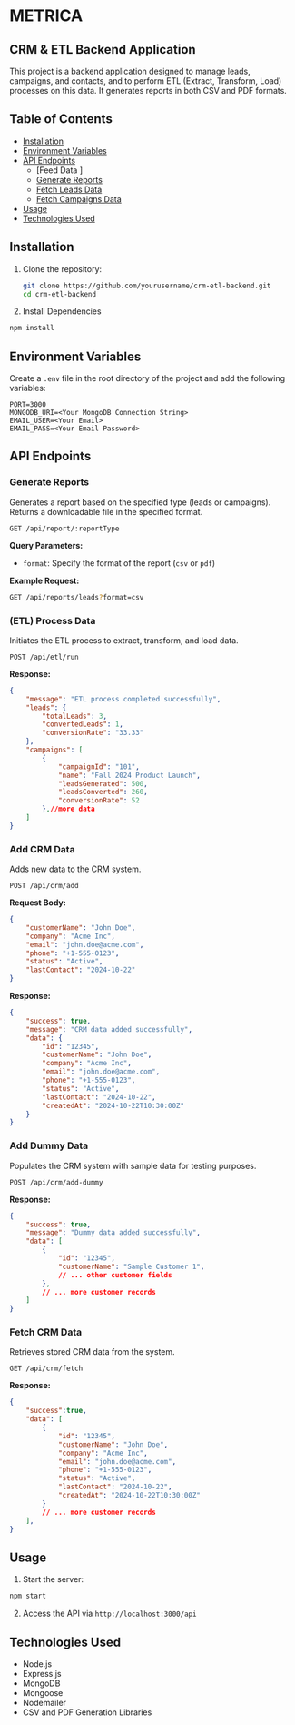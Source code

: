 
#                                                      METRICA


## CRM & ETL Backend Application

This project is a backend application designed to manage leads, campaigns, and contacts, and to perform ETL (Extract, Transform, Load) processes on this data. It generates reports in both CSV and PDF formats.

## Table of Contents

- [Installation](#installation)
- [Environment Variables](#environment-variables)
- [API Endpoints](#api-endpoints)
  - [Feed Data ]
  - [Generate Reports](#generate-reports)
  - [Fetch Leads Data](#fetch-leads-data)
  - [Fetch Campaigns Data](#fetch-campaigns-data)
- [Usage](#usage)
- [Technologies Used](#technologies-used)


## Installation

1. Clone the repository:

   ```bash
   git clone https://github.com/yourusername/crm-etl-backend.git
   cd crm-etl-backend


2. Install Dependencies
```bash
npm install
```

## Environment Variables
Create a `.env` file in the root directory of the project and add the following variables:

```plaintext
PORT=3000
MONGODB_URI=<Your MongoDB Connection String>
EMAIL_USER=<Your Email>
EMAIL_PASS=<Your Email Password>
```



## API Endpoints

### Generate Reports
Generates a report based on the specified type (leads or campaigns). Returns a downloadable file in the specified format.

```
GET /api/report/:reportType
```

**Query Parameters:**
- `format`: Specify the format of the report (`csv` or `pdf`)

**Example Request:**
```bash
GET /api/reports/leads?format=csv
```

### (ETL) Process Data
Initiates the ETL process to extract, transform, and load data.

```
POST /api/etl/run
```


**Response:**
```json
{
    "message": "ETL process completed successfully",
    "leads": {
        "totalLeads": 3,
        "convertedLeads": 1,
        "conversionRate": "33.33"
    },
    "campaigns": [
        {
            "campaignId": "101",
            "name": "Fall 2024 Product Launch",
            "leadsGenerated": 500,
            "leadsConverted": 260,
            "conversionRate": 52
        },//more data   
    ]
}
```
### Add CRM Data
Adds new data to the CRM system.

```
POST /api/crm/add
```

**Request Body:**
```json
{
    "customerName": "John Doe",
    "company": "Acme Inc",
    "email": "john.doe@acme.com",
    "phone": "+1-555-0123",
    "status": "Active",
    "lastContact": "2024-10-22"
}
```

**Response:**
```json
{
    "success": true,
    "message": "CRM data added successfully",
    "data": {
        "id": "12345",
        "customerName": "John Doe",
        "company": "Acme Inc",
        "email": "john.doe@acme.com",
        "phone": "+1-555-0123",
        "status": "Active",
        "lastContact": "2024-10-22",
        "createdAt": "2024-10-22T10:30:00Z"
    }
}
```

### Add Dummy Data
Populates the CRM system with sample data for testing purposes.

```
POST /api/crm/add-dummy
```

**Response:**
```json
{
    "success": true,
    "message": "Dummy data added successfully",
    "data": [
        {
            "id": "12345",
            "customerName": "Sample Customer 1",
            // ... other customer fields
        },
        // ... more customer records
    ]
}
```

### Fetch CRM Data
Retrieves stored CRM data from the system.

```
GET /api/crm/fetch
```

**Response:**
```json
{   
    "success":true,
    "data": [
        {
            "id": "12345",
            "customerName": "John Doe",
            "company": "Acme Inc",
            "email": "john.doe@acme.com",
            "phone": "+1-555-0123",
            "status": "Active",
            "lastContact": "2024-10-22",
            "createdAt": "2024-10-22T10:30:00Z"
        }
        // ... more customer records
    ],
}
```

## Usage

1. Start the server:
```bash
npm start
```

2. Access the API via `http://localhost:3000/api`

## Technologies Used

- Node.js
- Express.js
- MongoDB
- Mongoose
- Nodemailer
- CSV and PDF Generation Libraries
